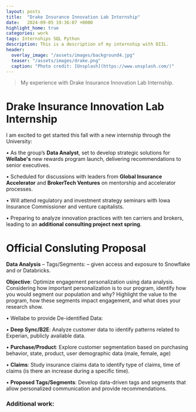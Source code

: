 ```yaml
---
layout: posts
title:  "Drake Insurance Innovation Lab Internship"
date:   2024-09-05 19:36:07 +0000
highlight_home: true
categories: work
tags: Internships SQL Python
description: This is a description of my internship with DIIL.
header:
  overlay_image: "/assets/images/background4.jpg"
  teaser: "/assets/images/drake.png"
  caption: "Photo credit: [Unsplash](https://www.unsplash.com/)"
---
```

> My experience with Drake Insurance Innovation Lab Internship.

# Drake Insurance Innovation Lab Internship
I am excited to get started this fall with a new internship through the University:

• As the group’s **Data Analyst**, set to develop strategic solutions for **Wellabe's** new
rewards program launch, delivering recommendations to senior executives.

• Scheduled for discussions with leaders from **Global Insurance Accelerator** and
**BrokerTech Ventures** on mentorship and accelerator processes.

• Will attend regulatory and investment strategy seminars with Iowa Insurance
Commissioner and venture capitalists.

• Preparing to analyze innovation practices with ten carriers and brokers, leading to an
**additional consulting project next spring**.

# Official Consluting Proposal
**Data Analysis** – Tags/Segments: – given access and exposure to Snowflake and or Databricks.  

**Objective**: Optimize engagement personalization using data analysis. Considering how important personalization is to our program, identify how you would segment our population and why? Highlight the value to the program, how these segments impact engagement, and what does your research show.  

• Wellabe to provide De-identified Data: 

  • **Deep Sync/B2E**: Analyze customer data to identify patterns related to Experian, publicly available data.  

  • **Purchase/Product**: Explore customer segmentation based on purchasing behavior, state, product, user demographic data (male, female, age) 

  • **Claims**: Study insurance claims data to identify type of claims, time of claims (is there an increase during a specific time).  

• **Proposed Tags/Segments**: Develop data-driven tags and segments that allow personalized communication and provide recommendations.  

### Additional work: